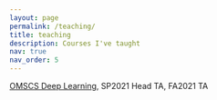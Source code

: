 ```yaml
---
layout: page
permalink: /teaching/
title: teaching
description: Courses I've taught
nav: true
nav_order: 5
---
```


<a href="https://omscs.gatech.edu/cs-7643-deep-learning">OMSCS Deep Learning</a>, SP2021 Head TA, FA2021 TA

